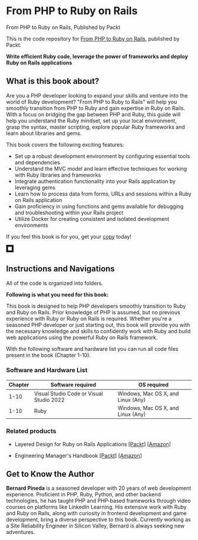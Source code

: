# From PHP to Ruby on Rails
From PHP to Ruby on Rails, Published by Packt

<a href="https://www.packtpub.com/product/from-php-to-ruby-on-rails/9781804610091"><img src="https://content.packt.com/B19230/cover_image_small.jpg" alt="" height="256px" align="right"></a>

This is the code repository for [From PHP to Ruby on Rails](https://www.packtpub.com/product/from-php-to-ruby-on-rails/9781804610091), published by Packt.

**Write efficient Ruby code, leverage the power of frameworks and deploy Ruby on Rails applications**

## What is this book about?
Are you a PHP developer looking to expand your skills and venture into the world of Ruby development? "From PHP to Ruby to Rails" will help you smoothly transition from PHP to Ruby and gain expertise in Ruby on Rails. With a focus on bridging the gap between PHP and Ruby, this guide will help you understand the Ruby mindset, set up your local environment, grasp the syntax, master scripting, explore popular Ruby frameworks and learn about libraries and gems.

This book covers the following exciting features:
* Set up a robust development environment by configuring essential tools and dependencies
* Understand the MVC model and learn effective techniques for working with Ruby libraries and frameworks
* Integrate authentication functionality into your Rails application by leveraging gems
* Learn how to process data from forms, URLs and sessions within a Ruby on Rails application
* Gain proficiency in using functions and gems available for debugging and troubleshooting within your Rails project
* Utilize Docker for creating consistent and isolated development environments

If you feel this book is for you, get your [copy](https://www.amazon.com/dp/1804610097) today!

<a href="https://www.packtpub.com/?utm_source=github&utm_medium=banner&utm_campaign=GitHubBanner"><img src="https://raw.githubusercontent.com/PacktPublishing/GitHub/master/GitHub.png" 
alt="https://www.packtpub.com/" border="5" /></a>

## Instructions and Navigations
All of the code is organized into folders. 

**Following is what you need for this book:**

This book is designed to help PHP developers smoothly transition to Ruby and Ruby on Rails. Prior knowledge of PHP is assumed, but no previous experience with Ruby or Ruby on Rails is required. Whether you're a seasoned PHP developer or just starting out, this book will provide you with the necessary knowledge and skills to confidently work with Ruby and build web applications using the powerful Ruby on Rails framework.

With the following software and hardware list you can run all code files present in the book (Chapter 1-10).
### Software and Hardware List
| Chapter | Software required | OS required |
| -------- | ------------------------------------ | ----------------------------------- |
| 1-10 | Visual Studio Code or Visual Studio 2022 | Windows, Mac OS X, and Linux (Any) |
| 1-10 | Ruby | Windows, Mac OS X, and Linux (Any) |


### Related products
* Layered Design for Ruby on Rails Applications [[Packt]](https://www.packtpub.com/product/layered-design-for-ruby-on-rails-applications/9781801813785) [[Amazon]](https://www.amazon.com/Layered-Design-Ruby-Rails-Applications/dp/1801813787)

* Engineering Manager's Handbook [[Packt]](https://www.packtpub.com/product/engineering-managers-handbook/9781803235356) [[Amazon]](https://www.amazon.com/engineering-managers-handbook/dp/1803235357)


## Get to Know the Author
**Bernard Pineda**
is a seasoned developer with 20 years of web development experience. Proficient in PHP, Ruby, Python, and other backend technologies, he has taught PHP and PHP-based frameworks through video courses on platforms like LinkedIn Learning. His extensive work with Ruby and Ruby on Rails, along with curiosity in frontend development and game development, bring a diverse perspective to this book. Currently working as a Site Reliability Engineer in Silicon Valley, Bernard is always seeking new adventures.
